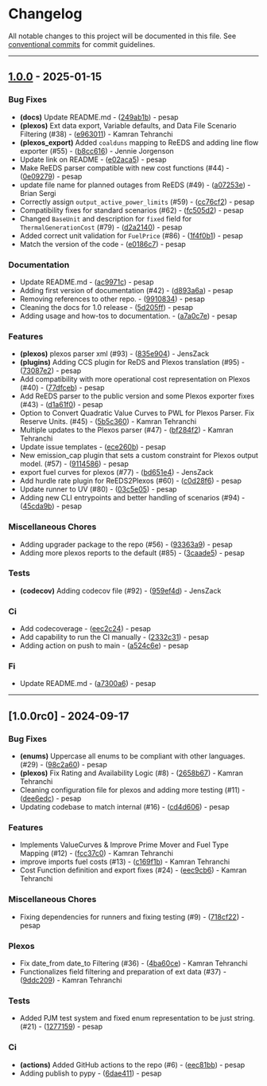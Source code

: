 # Changelog

All notable changes to this project will be documented in this file. See [conventional commits](https://www.conventionalcommits.org/) for commit guidelines.

---
## [1.0.0](https://github.com/NREL/R2X/compare/v1.0.0rc0..v1.0.0) - 2025-01-15

### Bug Fixes

- **(docs)** Update README.md - ([249ab1b](https://github.com/NREL/R2X/commit/249ab1b814601315fc67acdf3fbd3f53e077b96f)) - pesap
- **(plexos)** Ext data export, Variable defaults, and Data File Scenario Filtering (#38) - ([e963011](https://github.com/NREL/R2X/commit/e9630115d58040c9c9aca6d28c3ca2c4205ead48)) - Kamran Tehranchi
- **(plexos_export)** Added `coalduns` mapping to ReEDS and adding line flow exporter (#55) - ([b8cc616](https://github.com/NREL/R2X/commit/b8cc616f20ba268588c371943936619a94d722e5)) - Jennie Jorgenson
- Update link on README - ([e02aca5](https://github.com/NREL/R2X/commit/e02aca556683b0bf93f3ac0fb005a576088962cf)) - pesap
- Make ReEDS parser compatible with new cost functions (#44) - ([0e09279](https://github.com/NREL/R2X/commit/0e092791ab97688a18fdf5ade175f2536dd3603a)) - pesap
- update file name for planned outages from ReEDS (#49) - ([a07253e](https://github.com/NREL/R2X/commit/a07253e53fcdc3be5dcf9a82030c11d87d6ba047)) - Brian Sergi
- Correctly assign `output_active_power_limits` (#59) - ([cc76cf2](https://github.com/NREL/R2X/commit/cc76cf20179089f86b69c9687a648de6e5a5c4c1)) - pesap
- Compatibility fixes for standard scenarios (#62) - ([fc505d2](https://github.com/NREL/R2X/commit/fc505d2d616175c8c7dade0a540275d934668894)) - pesap
- Changed `BaseUnit` and description for `fixed` field for `ThermalGenerationCost` (#79) - ([d2a2140](https://github.com/NREL/R2X/commit/d2a21403b69111311fc010c0042d2e0f9bf9695f)) - pesap
- Added correct unit validation for `FuelPrice` (#86) - ([1f4f0b1](https://github.com/NREL/R2X/commit/1f4f0b122a7cc164b0f5787fbd8c27b64f9b42d7)) - pesap
- Match the version of the code - ([e0186c7](https://github.com/NREL/R2X/commit/e0186c7cf98dfce9bee78c5307d60785c1362635)) - pesap

### Documentation

- Update README.md - ([ac9971c](https://github.com/NREL/R2X/commit/ac9971c7e22bf6358958114e79b787359a6c21a9)) - pesap
- Adding first version of documentation (#42) - ([d893a6a](https://github.com/NREL/R2X/commit/d893a6a5ff36fbe65e1246207c16c363a6f7f8e3)) - pesap
- Removing references to other repo. - ([9910834](https://github.com/NREL/R2X/commit/99108340d6203854f47f938a51699b24d7aea213)) - pesap
- Cleaning the docs for 1.0 release - ([5d205ff](https://github.com/NREL/R2X/commit/5d205ff1629a34c7fbc3b43e675ed3a9953e5d36)) - pesap
- Adding usage and how-tos to documentation. - ([a7a0c7e](https://github.com/NREL/R2X/commit/a7a0c7ee6cf3acfb1ae617659aa0f7434b9845d9)) - pesap

### Features

- **(plexos)** plexos parser xml (#93) - ([835e904](https://github.com/NREL/R2X/commit/835e90442feae85474658b7f89548f800f1e5f53)) - JensZack
- **(plugins)** Adding CCS plugin for ReDS and Plexos translation (#95) - ([73087e2](https://github.com/NREL/R2X/commit/73087e2feb9d2fc8c4c05a6a9a63093be4b9ce43)) - pesap
- Add compatibility with more operational cost representation on Plexos (#40) - ([77dfceb](https://github.com/NREL/R2X/commit/77dfcebb008e5ea0f62b09d3d9ec41638bbc5598)) - pesap
- Add ReEDS parser to the public version and some Plexos exporter fixes (#43) - ([d1a61f0](https://github.com/NREL/R2X/commit/d1a61f0c7fb214b475f9a577246fa9860614a80f)) - pesap
- Option to Convert Quadratic Value Curves to PWL for Plexos Parser. Fix Reserve Units. (#45) - ([5b5c360](https://github.com/NREL/R2X/commit/5b5c3608cda55f6e1baee71142f4d12e9e8af76a)) - Kamran Tehranchi
- Multiple updates to the Plexos parser (#47) - ([bf284f2](https://github.com/NREL/R2X/commit/bf284f2afa808266ecd10452a3d7c2e445946ae8)) - Kamran Tehranchi
- Update issue templates - ([ece260b](https://github.com/NREL/R2X/commit/ece260b5f7afd8b7ed5308a1d9f51f4785ee720a)) - pesap
- New emission_cap plugin that sets a custom constraint for Plexos output model. (#57) - ([9114586](https://github.com/NREL/R2X/commit/9114586e50ec47841e6033aaa692049c5af1d837)) - pesap
- export fuel curves for plexos (#77) - ([bd651e4](https://github.com/NREL/R2X/commit/bd651e47b2b5bc3e3254deaa29bbdb61a3b747f8)) - JensZack
- Add hurdle rate plugin for ReEDS2Plexos (#60) - ([c0d28f6](https://github.com/NREL/R2X/commit/c0d28f6a71e83d628a11a2c2466f95d77e793f4d)) - pesap
- Update runner to UV (#80) - ([03c5e05](https://github.com/NREL/R2X/commit/03c5e05a56f3cba240e71a7688acd01569ae39a4)) - pesap
- Adding new CLI entrypoints and better handling of scenarios (#94) - ([45cda9b](https://github.com/NREL/R2X/commit/45cda9bdb24b478243d031cc7af059d76dabd3d7)) - pesap

### Miscellaneous Chores

- Adding upgrader package to the repo (#56) - ([93363a9](https://github.com/NREL/R2X/commit/93363a9cea3da903ce95f83a03b48a6ad70aa9ff)) - pesap
- Adding more plexos reports to the default (#85) - ([3caade5](https://github.com/NREL/R2X/commit/3caade5f38ec6e0bffc0586382f0e2668e826cc5)) - pesap

### Tests

- **(codecov)** Adding codecov file (#92) - ([959ef4d](https://github.com/NREL/R2X/commit/959ef4d003d6bdfd6aa583e8615f8dab6b758d3d)) - JensZack

### Ci

- Add codecoverage - ([eec2c24](https://github.com/NREL/R2X/commit/eec2c24c3d5e4c11dfea500b62b80aa15a25863b)) - pesap
- Add capability to run the CI manually - ([2332c31](https://github.com/NREL/R2X/commit/2332c31c2e527b611bde76f86f5e67cb5ed495e9)) - pesap
- Adding action on push to main - ([a524c6e](https://github.com/NREL/R2X/commit/a524c6ee3d6f3de80becefc471647b66e011b6db)) - pesap

### Fi

- Update README.md - ([a7300a6](https://github.com/NREL/R2X/commit/a7300a645fa71e0eb5cb122bec31e904e966b268)) - pesap

---
## [1.0.0rc0] - 2024-09-17

### Bug Fixes

- **(enums)** Uppercase all enums to be compliant with other languages. (#29) - ([98c2a60](https://github.com/NREL/R2X/commit/98c2a60c25d5599b50f5d351c180b0c9a54d8370)) - pesap
- **(plexos)** Fix Rating and Availability Logic (#8) - ([2658b67](https://github.com/NREL/R2X/commit/2658b67496f27b2a7c82f918f92a39f5bca04e25)) - Kamran Tehranchi
- Cleaning configuration file for plexos and adding more testing (#11) - ([dee6edc](https://github.com/NREL/R2X/commit/dee6edc71d10b2fe54fc07d1c9daeaad57d4ba4a)) - pesap
- Updating codebase to match internal (#16) - ([cd4d606](https://github.com/NREL/R2X/commit/cd4d6061112c834e5fc0a93bb5b083ddc7ac164b)) - pesap

### Features

- Implements ValueCurves & Improve Prime Mover and Fuel Type Mapping (#12) - ([fcc37c0](https://github.com/NREL/R2X/commit/fcc37c09dfcdff1e7160ec9264af2be1212be091)) - Kamran Tehranchi
- improve imports fuel costs (#13) - ([c169f1b](https://github.com/NREL/R2X/commit/c169f1bda29686a7a0725bddf7b74ba08285f4e6)) - Kamran Tehranchi
- Cost Function definition and export fixes (#24) - ([eec9cb6](https://github.com/NREL/R2X/commit/eec9cb6beb204828224454d98818d4b79a3efc62)) - Kamran Tehranchi

### Miscellaneous Chores

- Fixing dependencies for runners and fixing testing (#9) - ([718cf22](https://github.com/NREL/R2X/commit/718cf22d3a761160ebc312df83f788579b8b9503)) - pesap

### Plexos

- Fix date_from date_to Filtering (#36) - ([4ba60ce](https://github.com/NREL/R2X/commit/4ba60ce5c7a1bac1707b6567b60c719c1671ff5c)) - Kamran Tehranchi
- Functionalizes field filtering and preparation of ext data (#37) - ([9ddc209](https://github.com/NREL/R2X/commit/9ddc2093bab830cb5a2942c9de4f4c90db3a9561)) - Kamran Tehranchi

### Tests

- Added PJM test system and fixed enum representation to be just string. (#21) - ([1277159](https://github.com/NREL/R2X/commit/12771599973c9849256359c33b034854567dbcaf)) - pesap

### Ci

- **(actions)** Added GitHub actions to the repo (#6) - ([eec81bb](https://github.com/NREL/R2X/commit/eec81bbbab3306b5335a656c1374452f9d54098f)) - pesap
- Adding publish to pypy - ([6dae411](https://github.com/NREL/R2X/commit/6dae4116d4bd5a192291c28eba6e623c3d91e2c4)) - pesap

<!-- generated by git-cliff -->
